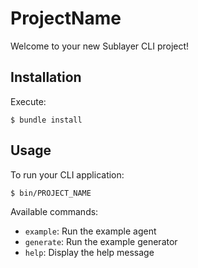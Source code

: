 # ProjectName

Welcome to your new Sublayer CLI project!

## Installation

Execute:

    $ bundle install

## Usage

To run your CLI application:

```
$ bin/PROJECT_NAME
```

Available commands:
- `example`: Run the example agent
- `generate`: Run the example generator
- `help`: Display the help message

